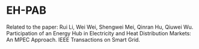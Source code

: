 # EH-PAB
Related to the paper: Rui Li, Wei Wei, Shengwei Mei, Qinran Hu, Qiuwei Wu. Participation of an Energy Hub in Electricity and Heat Distribution Markets: An MPEC Approach. IEEE Transactions on Smart Grid.
